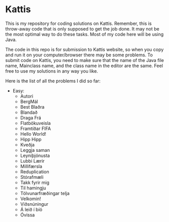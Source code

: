 # Kattis
This is my repository for coding solutions on Kattis. Remember, this is throw-away code that is only supposed to get the job done. It may not be the most optimal way to do these tasks. Most of my code here will be using Java. 

The code in this repo is for submission to Kattis website, so when you copy and run it on your computer/browser there may be some problems. To submit code on Kattis, you need to make sure that the name of the Java file name, Mainclass name, and the class name in the editor are the same. Feel free to use my solutions in any way you like.

Here is the list of all the problems I did so far:
* Easy:
  * Autori
  * BergMál
  * Best Blaðra
  * Blandað
  * Draga Frá
  * Flatbökuveisla
  * Framtíðar FIFA
  * Hello World!
  * Hipp Hipp
  * Kveðja
  * Leggja saman
  * Leyniþjónusta
  * Lubbi Lærir
  * Millifærsla
  * Reduplication
  * Stórafmæli
  * Takk fyrir mig
  * Til hamingju
  * Tölvunarfræðingar telja
  * Velkomin!
  * Viðsnúningur
  * Á leið í bíó
  * Óvissa
